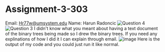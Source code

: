 # Assignment-3-303
Email: Hr77w@umsystem.edu
Name: Harun Radoncic
![Question 4](https://user-images.githubusercontent.com/114020518/206620971-e0821ff9-89c6-4ee6-a35b-89f6480a666f.PNG)
![Question 3](https://user-images.githubusercontent.com/114020518/206620972-e19b28d2-9cde-4cf7-a9c0-324dcb3e0c33.PNG)
I didn't know what you meant about having a text document of the binary trees being made so I drew the binary trees. If you need any explinations of how I did it I can explain through email.
![image](https://user-images.githubusercontent.com/114020518/206621553-b6c4d447-6927-45a8-9c5c-644563336246.png)
Here is the output of my code and you could just run it like normal.

